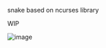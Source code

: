 snake based on ncurses library

WIP

![image](https://user-images.githubusercontent.com/83856031/173080128-cce661aa-5511-4944-8fda-c14c83fab995.png)
